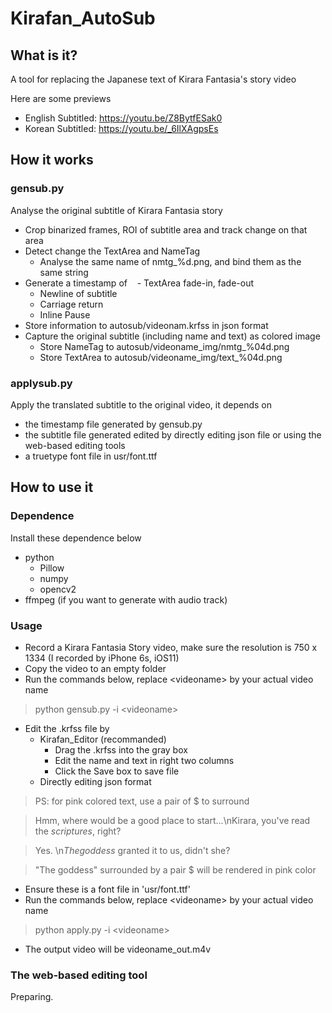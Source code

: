 # Kirafan_AutoSub
## What is it?
A tool for replacing the Japanese text of Kirara Fantasia's story video

Here are some previews
* English Subtitled:  https://youtu.be/Z8BytfESak0
* Korean Subtitled:   https://youtu.be/_6IlXAgpsEs

## How it works

### gensub.py
Analyse the original subtitle of Kirara Fantasia story
  - Crop binarized frames, ROI of subtitle area and track change on that area
  - Detect change the TextArea and NameTag
    - Analyse the same name of nmtg_%d.png, and bind them as the same string
  - Generate a timestamp of
    - TextArea fade-in, fade-out
    - Newline of subtitle
    - Carriage return
    - Inline Pause
  - Store information to autosub/videonam.krfss in json format
  - Capture the original subtitle (including name and text) as colored image
    - Store NameTag to autosub/videoname_img/nmtg_%04d.png
    - Store TextArea to autosub/videoname_img/text_%04d.png

### applysub.py
Apply the translated subtitle to the original video, it depends on
  - the timestamp file generated by gensub.py
  - the subtitle file generated edited by directly editing json file or using the web-based editing tools
  - a truetype font file in usr/font.ttf

## How to use it
### Dependence 
  Install these dependence below
  - python
    - Pillow
    - numpy
    - opencv2
  - ffmpeg (if you want to generate with audio track)
### Usage
  - Record a Kirara Fantasia Story video, make sure the resolution is 750 x 1334 (I recorded by iPhone 6s, iOS11)
  - Copy the video to an empty folder
  - Run the commands below, replace &lt;videoname&gt; by your actual video name
  > python gensub.py -i &lt;videoname&gt;
  
  - Edit the .krfss file by
    - Kirafan_Editor (recommanded)
      - Drag the .krfss into the gray box
      - Edit the name and text in right two columns
      - Click the Save box to save file
    - Directly editing json format
  > PS: for pink colored text, use a pair of $ to surround
      
  > Hmm, where would be a good place to start...\nKirara, you've read the $scriptures$, right?

  > Yes. \n$The goddess$ granted it to us, didn't she?
  
  > "The goddess" surrounded by a pair $ will be rendered in pink color
  
  - Ensure these is a font file in 'usr/font.ttf'
  - Run the commands below, replace &lt;videoname&gt; by your actual video name
  > python apply.py -i &lt;videoname&gt;
  
  - The output video will be videoname_out.m4v

### The web-based editing tool
  Preparing.
